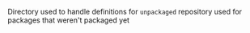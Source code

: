 Directory used to handle definitions for `unpackaged` repository used for packages that weren't packaged yet